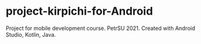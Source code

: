 # project-kirpichi-for-Android
Project for mobile development course. PetrSU 2021.
Created with Android Studio, Kotlin, Java.
